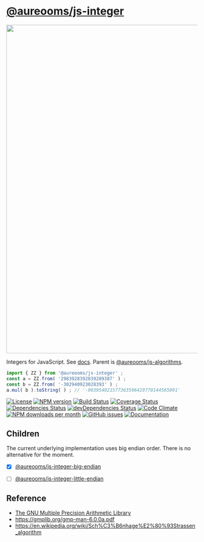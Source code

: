 [@aureooms/js-integer](https://aureooms.github.io/js-integer)
==

<img src="https://upload.wikimedia.org/wikipedia/commons/c/c1/Latex_integers.svg" width="864">

Integers for JavaScript.
See [docs](https://aureooms.github.io/js-integer).
Parent is [@aureooms/js-algorithms](https://github.com/aureooms/js-algorithms).

```js
import { ZZ } from '@aureooms/js-integer' ; 
const a = ZZ.from( '2983928392839289387' ) ;
const b = ZZ.from( '-302940923028393' ) ;
a.mul( b ).toString( ) ; // '-903954021577363596419770144565091'
```

[![License](https://img.shields.io/github/license/aureooms/js-integer.svg?style=flat)](https://raw.githubusercontent.com/aureooms/js-integer/master/LICENSE)
[![NPM version](https://img.shields.io/npm/v/@aureooms/js-integer.svg?style=flat)](https://www.npmjs.org/package/@aureooms/js-integer)
[![Build Status](https://img.shields.io/travis/aureooms/js-integer.svg?style=flat)](https://travis-ci.org/aureooms/js-integer)
[![Coverage Status](https://img.shields.io/coveralls/aureooms/js-integer.svg?style=flat)](https://coveralls.io/r/aureooms/js-integer)
[![Dependencies Status](https://img.shields.io/david/aureooms/js-integer.svg?style=flat)](https://david-dm.org/aureooms/js-integer#info=dependencies)
[![devDependencies Status](https://img.shields.io/david/dev/aureooms/js-integer.svg?style=flat)](https://david-dm.org/aureooms/js-integer#info=devDependencies)
[![Code Climate](https://img.shields.io/codeclimate/github/aureooms/js-integer.svg?style=flat)](https://codeclimate.com/github/aureooms/js-integer)
[![NPM downloads per month](https://img.shields.io/npm/dm/@aureooms/js-integer.svg?style=flat)](https://www.npmjs.org/package/@aureooms/js-integer)
[![GitHub issues](https://img.shields.io/github/issues/aureooms/js-integer.svg?style=flat)](https://github.com/aureooms/js-integer/issues)
[![Documentation](https://aureooms.github.io/js-integer/badge.svg)](https://aureooms.github.io/js-integer/source.html)

## Children

The current underlying implementation uses big endian order. There is no
alternative for the moment.

  - [x] [@aureooms/js-integer-big-endian](https://github.com/aureooms/js-integer-big-endian)
  - [ ] [@aureooms/js-integer-little-endian](https://github.com/aureooms/js-integer-little-endian)


## Reference

 - [The GNU Multiple Precision Arithmetic Library](https://gmplib.org/)
 - https://gmplib.org/gmp-man-6.0.0a.pdf
 - https://en.wikipedia.org/wiki/Sch%C3%B6nhage%E2%80%93Strassen_algorithm
